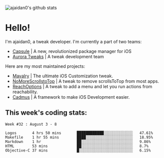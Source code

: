 ![ajaidan0's github stats](https://github-readme-stats.vercel.app/api?username=ajaidan0&count_private=true&show_icons=true)

# Hello!

I'm ajaidan0, a tweak developer. I'm currently a part of two teams:

- [Capsule](https://github.com/capsule-development) | A new, revolutionized package manager for iOS
- [Aurora Tweaks](https://github.com/official-aurora) | A tweak development team

Here are my most maintained projects:

- [Mavalry](https://github.com/ajaidan0/mavalry) | The ultimate iOS Customization tweak.
- [NoMoreScrollstoTop](https://github.com/ajaidan0/nomorescrollstotop) | A tweak to remove scrollsToTop from most apps.
- [ReachOptions](https://github.com/ajaidan0/reachoptions) | A tweak to add a menu and let you run actions from reachability.
- [Cadmus](https://github.com/official-aurora/cadmus) | A framework to make iOS Development easier.



## This week's coding stats:
<!--START_SECTION:waka-->
```text
Week #32 : August 3 - 8

Logos       4 hrs 50 mins       ████████████░░░░░░░░░░░░░   47.61% 
Makefile    1 hr 55 mins        ████░░░░░░░░░░░░░░░░░░░░░   18.95% 
Markdown    1 hr                ██░░░░░░░░░░░░░░░░░░░░░░░   9.86% 
HTML        53 mins             ██░░░░░░░░░░░░░░░░░░░░░░░   8.7% 
Objective-C 37 mins             █░░░░░░░░░░░░░░░░░░░░░░░░   6.15%
```
<!--END_SECTION:waka-->
